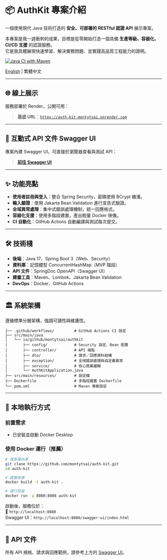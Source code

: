# 📦 AuthKit 專案介紹

一個使用現代 Java 技術打造的 **安全、可部署的 RESTful 認證 API** 展示專案。

本專案是我一週衝刺的成果，目標是從零開始打造一個具備 **生產等級、容器化、CI/CD 支援** 的認證服務。  
它是我具體展現快速學習、解決實務問題、並實踐高品質工程能力的證明。

[![Java CI with Maven](https://github.com/montytsai/auth-kit/actions/workflows/ci.yml/badge.svg)](https://github.com/montytsai/auth-kit/actions/workflows/ci.yml)

[English](README.md) | 繁體中文

---

## 🌐 線上展示

服務部署於 Render，公開可用：

> **基底 URL**：[`https://auth-kit-montytsai.onrender.com`](https://auth-kit-montytsai.onrender.com)

---

## 📄 互動式 API 文件 Swagger UI

專案內建 Swagger UI，可直接於瀏覽器查看與測試 API：

> **[前往 Swagger UI](https://auth-kit-montytsai.onrender.com/swagger-ui/index.html)**

---

## ✨ 功能亮點

- **使用者註冊與登入**：整合 Spring Security，密碼使用 BCrypt 雜湊。
- **輸入驗證**：使用 Jakarta Bean Validation 進行宣告式驗證。
- **全域異常處理**：集中式錯誤處理機制，統一回應格式。
- **容器化支援**：使用多階段建置，產出輕量 Docker 映像。
- **CI 自動化**：GitHub Actions 自動編譯與測試每次提交。

---

## 🛠️ 技術棧

- **後端**：Java 17、Spring Boot 3（Web、Security）
- **資料庫**：記憶體型 ConcurrentHashMap（MVP 階段）
- **API 文件**：SpringDoc OpenAPI（Swagger UI）
- **建置工具**：Maven、Lombok、Jakarta Bean Validation
- **DevOps**：Docker、GitHub Actions

---

## 🏛️ 系統架構

遵循標準分層架構，強調可讀性與維護性。

```
├── .github/workflows/         # GitHub Actions CI 設定
├── src/main/java
│   └── io/github/montytsai/authkit
│       ├── config/            # Security 設定、Bean 配置
│       ├── controller/        # API 端點
│       ├── dto/               # 請求／回應資料結構
│       ├── exception/         # 全域錯誤處理與自定義異常
│       ├── service/           # 核心商業邏輯
│       └── AuthKitApplication.java
├── src/main/resources/        # 設定檔
├── Dockerfile                 # 多階段建置 Dockerfile
└── pom.xml                    # Maven 專案設定
```

---

## 🚀 本地執行方式

### 前置需求

- 已安裝並啟動 Docker Desktop

### 使用 Docker 運行（推薦）

```bash
# 複製儲存庫
git clone https://github.com/montytsai/auth-kit.git
cd auth-kit

# 建置映像
docker build -t auth-kit .

# 運行容器
docker run -p 8080:8080 auth-kit
```

啟動後，服務位於：  
🔗 `http://localhost:8080`  
Swagger UI：`http://localhost:8080/swagger-ui/index.html`

---

## 📝 API 文件

所有 API 規格、請求與回應範例，請參考上方的 [Swagger UI](#-互動式-API-文件-Swagger-UI)。

